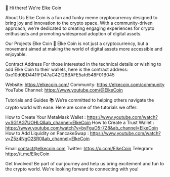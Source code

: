 👋 Hi there! We're Elke Coin

About Us
Elke Coin is a fun and funky meme cryptocurrency designed to bring joy and innovation to the crypto space.
With a community-driven approach, we're dedicated to creating engaging experiences for crypto enthusiasts and promoting widespread adoption of digital assets.

Our Projects
Elke Coin 🚀
Elke Coin is not just a cryptocurrency, but a movement aimed at making the world of digital assets more accessible and enjoyable.

Contract Address
For those interested in the technical details or wishing to add Elke Coin to their wallets, here is the contract address: 0xe10d0BD441fFD47aC42f28BAFE5afd548F01B045



Website: https://elkecoin.com/
Community: https://elkecoin.com/community
YouTube Channel: https://www.youtube.com/@ElkeCoin

Tutorials and Guides 📚
We’re committed to helping others navigate the crypto world with ease. Here are some of the tutorials we offer:

How to Create Your MetaMask Wallet :  https://www.youtube.com/watch?v=SG1AG7UOHLQ&ab_channel=ElkeCoin
How to Create a Trust Wallet : https://www.youtube.com/watch?v=byFguO5-7Z8&ab_channel=ElkeCoin
How to Add Liquidity on PancakeSwap : https://www.youtube.com/watch?v=Z5z4NgO2SR0&ab_channel=ElkeCoin

Email contact@elkecoin.com
Twitter: https://x.com/ElkeCoin
Telegram: https://t.me/ElkeCoin

Get Involved!
Be part of our journey and help us bring excitement and fun to the crypto world. We're looking forward to connecting with you!
